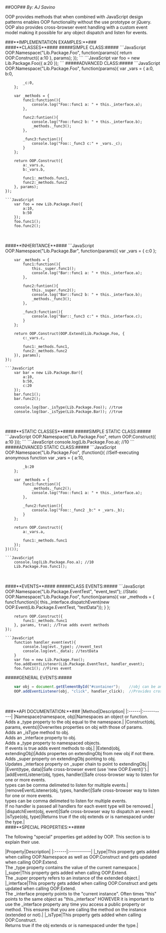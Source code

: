 ##OOP##
*By: AJ Savino*
<p>
	OOP provides methods that when combined with JavaScript design patterns enables OOP functionality without the use prototype or jQuery. OOP also provides cross-browser event handling with a custom event model making it possible for any object dispatch and listen for events.
</p>
###**IMPLEMENTATION EXAMPLES:**###
<br/>
####**CLASSES**####
#####SIMPLE CLASS:#####
```JavaScript
	OOP.Namespace("Lib.Package.Foo", function(params){
		return OOP.Construct({
			a:10
		}, params);
	});
```
```JavaScript
	var foo = new Lib.Package.Foo({
		a:20
	});
```
#####ADVANCED CLASS:#####
```JavaScript
	OOP.Namespace("Lib.Package.Foo", function(params){
		var _vars = {
			a:0,
			b:0,
			
			_c:0,
		};

		var _methods = {
			func1:function(){
				console.log("Foo::func1 a: " + this._interface.a);
			},
			
			func2:funtion(){
				console.log("Foo::func2 b: " + this._interface.b);
				_methods._func3();
			},
			
			_func3:function(){
				console.log("Foo::_func3 c:" + _vars._c);
			}
		};

		return OOP.Construct({
			a:_vars.a,
			b:_vars.b,
			
			func1:_methods.func1,
			func2:_methods.func2
		}, params);
	});
```
```JavaScript
	var foo = new Lib.Package.Foo({
		a:10,
		b:50
	});
	foo.func1();
	foo.func2();
```
<br/>
<br/>
####**INHERITANCE**####
```JavaScript
	OOP.Namespace("Lib.Package.Bar", function(params){
		var _vars = {
			c:0
		};

		var _methods = {
			func1:function(){
				this._super.func1();
				console.log("Bar::func1 a: " + this._interface.a);
			},
			
			func2:funtion(){
				this._super.func2();
				console.log("Bar::func2 b: " + this._interface.b);
				_methods._func3();
			},
			
			_func3:function(){
				console.log("Bar::_func3 c:" + this._interface.c);
			}
		};

		return OOP.Construct(OOP.Extend(Lib.Package.Foo, {
			c:_vars.c,
			
			func1:_methods.func1,
			func2:_methods.func2
		}), params);
	});
```
```JavaScript
	var bar = new Lib.Package.Bar({
		a:10,
		b:50,
		c:20
	});
	bar.func1();
	bar.func2();
	
	console.log(bar._isType(Lib.Package.Foo)); //true
	console.log(bar._isType(Lib.Package.Bar)); //true
```
<br/>
<br/>
####**STATIC CLASSES**####
#####SIMPLE STATIC CLASS:#####
```JavaScript
	OOP.Namespace("Lib.Package.Foo", return OOP.Construct({
		a:10
	}));
```
```JavaScript
	console.log(Lib.Package.Foo.a); //10
```
#####ADVANCED STATIC CLASS:#####
```JavaScript
	OOP.Namespace("Lib.Package.Foo", (function(){ //Self-executing anonymous function
		var _vars = {
			a:10,
			
			_b:20
		};

		var _methods = {
			func1:function(){
				_methods._func2();
				console.log("Foo::func1 a: " + this._interface.a);
			},
			
			_func2:function(){
				console.log("Foo::_func2 _b:" + _vars._b);
			}
		};
		
		return OOP.Construct({
			a:_vars.a,
			
			func1:_methods.func1
		});
	})());
```
```JavaScript
	console.log(Lib.Package.Foo.a); //10
	Lib.Package.Foo.func1();
```
<br/>
<br/>
####**EVENTS**####
#####CLASS EVENTS:#####
```JavaScript
	OOP.Namespace("Lib.Package.EventTest", "event_test"); //Static
	OOP.Namespace("Lib.Package.Foo", function(params){
		var _methods = {
			func1:function(){
				this._interface.dispatchEvent(new OOP.Event(Lib.Package.EventTest, "testData"));
			}
		};
		
		return OOP.Construct({
			func1:_methods.func1
		}, params, true); //True adds event methods
	});
```
```JavaScript
	function handler_event(evt){
		console.log(evt._type); //event_test
		console.log(evt._data); //testData
	}
	var foo = new Lib.Package.Foo();
	foo.addEventListener(Lib.Package.EventTest, handler_event);
	foo.func1(); //Fires event
```
#####GENERAL EVENTS:#####
```JavaScript
	var obj = document.getElementById("#container");	//obj can be anything
	OOP.addEventListener(obj, "click", handler_click);	//Provides cross-browser event handling
```
<br/>
<br/>
###**API DOCUMENTATION:**###
|Method|Description|
|:------|:-----------|
|Namespace(namespace, obj)|Namespaces an object or function.<br/>Adds a _type property to the obj equal to the namespace.|
|Construct(obj, params, events)|Overwrites properties on obj with those of params.<br/>Adds an _isType method to obj.<br/>Adds an _interface property to obj.<br/>Adds a _type property to namespaced objects.<br/>If events is true adds event methods to obj.|
|Extend(obj, extendingObj)|Adds propertes on extendingObj from new obj if not there.<br/>Adds _super property on extendingObj pointing to obj.<br/>Updates _interface property on _super chain to point to extendingObj.|
|Event(type, data)|Safe cross-browser event (use 'new OOP.Event()').|
|addEventListener(obj, types, handler)|Safe cross-browser way to listen for one or more events.<br/>types can be comma delimeted to listen for multiple events.|
|removeEventListener(obj, types, handler)|Safe cross-browser way to listen for one or more events.<br/>types can be comma delimeted to listen for multiple events.<br/>If no handler is passed all handlers for each event type will be removed.|
|dispatchEvent(obj, event)|Safe cross-browser way to dispatch an event.|
|isType(obj, type)|Returns true if the obj extends or is namespaced under the type.|
<br/>
####**SPECIAL PROPERTIES:**####
<p>The following "special" properties get added by OOP. This section is to explain their use.</p>
|Property|Description|
|:------|:-----------|
|_type|This property gets added when calling OOP.Namespace as well as OOP.Construct and gets updated when calling OOP.Extend.<br/>The _type property contains the value of the current namespace.|
|_super|This property gets added when calling OOP.Extend.<br/>The _super property refers to an instance of the extended object.|
|_interface|This property gets added when calling OOP.Construct and gets updated when calling OOP.Extend.<br/>The _interface property points to the "current instance". Often times "this" points to the same object as "this._interface" HOWEVER it is important to use the _interface property any time you access a public property or method. This ensures that you are calling the method on the instance (extended or not).|
|_isType|This property gets added when calling OOP.Construct.<br/>Returns true if the obj extends or is namespaced under the type.|